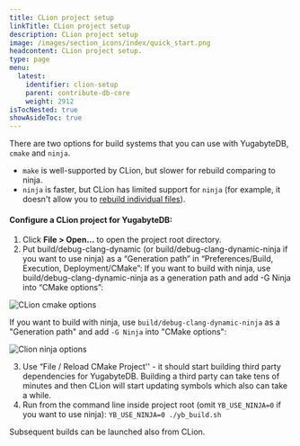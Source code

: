 ```yaml
---
title: CLion project setup
linkTitle: CLion project setup
description: CLion project setup
image: /images/section_icons/index/quick_start.png
headcontent: CLion project setup.
type: page
menu:
  latest:
    identifier: clion-setup
    parent: contribute-db-core
    weight: 2912
isTocNested: true
showAsideToc: true
---
```


There are two options for build systems that you can use with YugabyteDB, `cmake` and `ninja`.

* `make` is well-supported by CLion, but slower for rebuild comparing to ninja.
* `ninja` is faster, but CLion has limited support for `ninja` (for example, it doesn't allow you to [rebuild individual files](https://youtrack.jetbrains.com/issue/CPP-17622)).


#### Configure a CLion project for YugabyteDB:

1. Click **File > Open…** to open the project root directory.
2. Put build/debug-clang-dynamic (or build/debug-clang-dynamic-ninja if you want to use ninja) as a “Generation path” in “Preferences/Build, Execution, Deployment/CMake”: 
If you want to build with ninja, use build/debug-clang-dynamic-ninja as a generation path and add -G Ninja into “CMake options”:    
    
![CLion cmake options](/images/contribute/clion-cmake-options.png)

If you want to build with ninja, use `build/debug-clang-dynamic-ninja` as a "Generation path" and add `-G Ninja` into "CMake options":

![Clion ninja options](/images/contribute/clion-cmake-options-ninja.png)


3. Use “File / Reload CMake Project'' - it should start building third party dependencies for YugabyteDB. 
Building a third party can take tens of minutes and then CLion will start updating symbols which also can take a while.
4. Run from the command line inside project root (omit `YB_USE_NINJA=0` if you want to use ninja): ```YB_USE_NINJA=0 ./yb_build.sh```

Subsequent builds can be launched also from CLion.
